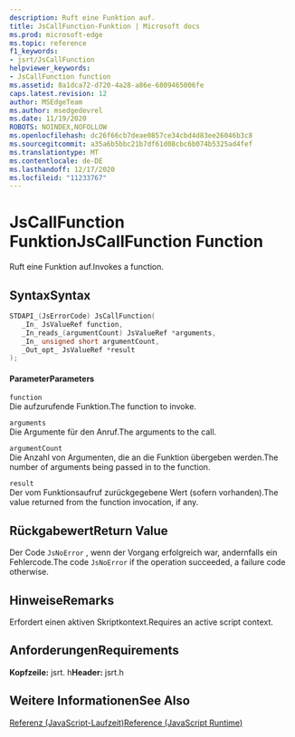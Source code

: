 ```yaml
---
description: Ruft eine Funktion auf.
title: JsCallFunction-Funktion | Microsoft docs
ms.prod: microsoft-edge
ms.topic: reference
f1_keywords:
- jsrt/JsCallFunction
helpviewer_keywords:
- JsCallFunction function
ms.assetid: 8a1dca72-d720-4a28-a86e-6809465006fe
caps.latest.revision: 12
author: MSEdgeTeam
ms.author: msedgedevrel
ms.date: 11/19/2020
ROBOTS: NOINDEX,NOFOLLOW
ms.openlocfilehash: dc26f66cb7deae0857ce34cbd4d83ee26046b3c8
ms.sourcegitcommit: a35a6b5bbc21b7df61d08cbc6b074b5325ad4fef
ms.translationtype: MT
ms.contentlocale: de-DE
ms.lasthandoff: 12/17/2020
ms.locfileid: "11233767"
---
```

# <span data-ttu-id="a5ee3-103">JsCallFunction Funktion</span><span class="sxs-lookup"><span data-stu-id="a5ee3-103">JsCallFunction Function</span></span>

<span data-ttu-id="a5ee3-104">Ruft eine Funktion auf.</span><span class="sxs-lookup"><span data-stu-id="a5ee3-104">Invokes a function.</span></span>  
  
## <span data-ttu-id="a5ee3-105">Syntax</span><span class="sxs-lookup"><span data-stu-id="a5ee3-105">Syntax</span></span>  
  
```cpp  
STDAPI_(JsErrorCode) JsCallFunction(  
   _In_ JsValueRef function,  
   _In_reads_(argumentCount) JsValueRef *arguments,  
   _In_ unsigned short argumentCount,  
   _Out_opt_ JsValueRef *result  
);  
```  
  
#### <span data-ttu-id="a5ee3-106">Parameter</span><span class="sxs-lookup"><span data-stu-id="a5ee3-106">Parameters</span></span>  
 `function`  
 <span data-ttu-id="a5ee3-107">Die aufzurufende Funktion.</span><span class="sxs-lookup"><span data-stu-id="a5ee3-107">The function to invoke.</span></span>  
  
 `arguments`  
 <span data-ttu-id="a5ee3-108">Die Argumente für den Anruf.</span><span class="sxs-lookup"><span data-stu-id="a5ee3-108">The arguments to the call.</span></span>  
  
 `argumentCount`  
 <span data-ttu-id="a5ee3-109">Die Anzahl von Argumenten, die an die Funktion übergeben werden.</span><span class="sxs-lookup"><span data-stu-id="a5ee3-109">The number of arguments being passed in to the function.</span></span>  
  
 `result`  
 <span data-ttu-id="a5ee3-110">Der vom Funktionsaufruf zurückgegebene Wert (sofern vorhanden).</span><span class="sxs-lookup"><span data-stu-id="a5ee3-110">The value returned from the function invocation, if any.</span></span>  
  
## <span data-ttu-id="a5ee3-111">Rückgabewert</span><span class="sxs-lookup"><span data-stu-id="a5ee3-111">Return Value</span></span>  
 <span data-ttu-id="a5ee3-112">Der Code `JsNoError` , wenn der Vorgang erfolgreich war, andernfalls ein Fehlercode.</span><span class="sxs-lookup"><span data-stu-id="a5ee3-112">The code `JsNoError` if the operation succeeded, a failure code otherwise.</span></span>  
  
## <span data-ttu-id="a5ee3-113">Hinweise</span><span class="sxs-lookup"><span data-stu-id="a5ee3-113">Remarks</span></span>  
 <span data-ttu-id="a5ee3-114">Erfordert einen aktiven Skriptkontext.</span><span class="sxs-lookup"><span data-stu-id="a5ee3-114">Requires an active script context.</span></span>  
  
## <span data-ttu-id="a5ee3-115">Anforderungen</span><span class="sxs-lookup"><span data-stu-id="a5ee3-115">Requirements</span></span>  
 <span data-ttu-id="a5ee3-116">**Kopfzeile:** jsrt. h</span><span class="sxs-lookup"><span data-stu-id="a5ee3-116">**Header:** jsrt.h</span></span>  
  
## <span data-ttu-id="a5ee3-117">Weitere Informationen</span><span class="sxs-lookup"><span data-stu-id="a5ee3-117">See Also</span></span>  
 [<span data-ttu-id="a5ee3-118">Referenz (JavaScript-Laufzeit)</span><span class="sxs-lookup"><span data-stu-id="a5ee3-118">Reference (JavaScript Runtime)</span></span>](../chakra-hosting/reference-javascript-runtime.md)
